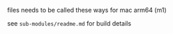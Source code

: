files needs to be called these ways for mac arm64 (m1)

see `sub-modules/readme.md` for build details
